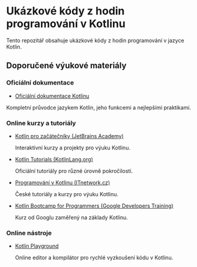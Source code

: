 # Ukázkové kódy z hodin programování v Kotlinu

Tento repozitář obsahuje ukázkové kódy z hodin programování v jazyce Kotlin.

## Doporučené výukové materiály

### Oficiální dokumentace

- [Oficiální dokumentace Kotlinu](https://kotlinlang.org/docs/home.html)

Kompletní průvodce jazykem Kotlin, jeho funkcemi a nejlepšími praktikami.

### Online kurzy a tutoriály

- [Kotlin pro začátečníky (JetBrains Academy)](https://www.jetbrains.com/academy/)

  Interaktivní kurzy a projekty pro výuku Kotlinu.

- [Kotlin Tutorials (KotlinLang.org)](https://kotlinlang.org/docs/tutorials.html)

  Oficiální tutoriály pro různé úrovně pokročilosti.

- [Programování v Kotlinu (ITnetwork.cz)](https://www.itnetwork.cz/kotlin)

  České tutoriály a kurzy pro výuku Kotlinu.

- [Kotlin Bootcamp for Programmers (Google Developers Training)](https://developers.google.com/training/kotlin)

  Kurz od Googlu zaměřený na základy Kotlinu.

### Online nástroje

- [Kotlin Playground](https://play.kotlinlang.org/)

  Online editor a kompilátor pro rychlé vyzkoušení kódu v Kotlinu.
